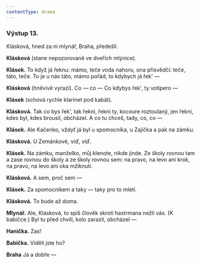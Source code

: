 ```yaml
---
contentType: drama
---
```


<section>

### Výstup 13.

Klásková, hned za ní mlynář, Braha, předešlí.

</section>

<section>

**Klásková** (stane nepozorovaně ve dveřích mlýnice).

**Klásek.** To když já řeknu: mámo, teče voda nahoru, ona přisvědčí: teče, táto, teče. To je u nás táto, mámo pořád, to kdybych já řek' —

**Klásková** (hněvivě vyrazí). Co — co — Co kdybys řek', ty votipero —

**Klásek** (schová rychle klarinet pod kabát).

**Klásková.** Tak co bys řek', tak řekni, řekni ty, kocoure roztoulaný, jen řekni, kdes byl, kdes brousil, obcházel. A co tu chceš, tady, co, co —

**Klásek.** Ale Kačenko, vždyť já byl u spomocníka, u Zajíčka a pak na zámku.

**Klásková.** U Zemánkové, viď, viď.

**Klásek.** Na zámku, manželko, můj klenote, nikde jinde. Ze školy rovnou tam a zase rovnou do školy a ze školy rovnou sem: na pravo, na levo ani krok, na pravo, na levo ani oka mžiknutí.

**Klásková.** A sem, proč sem —

**Klásek.** Za spomocníkem a taky — taky pro to mletí.

**Klásková.** To bude až doma.

**Mlynář.** Ale, Klásková, to spíš člověk skrotí hastrmana nežli vás. (K babičce.) Byl tu před chvílí, kolo zarazil, obcházel —

**Hanička.** Zas!

**Babička.** Viděli jste ho?

**Braha** Já a dobře —

</section>

